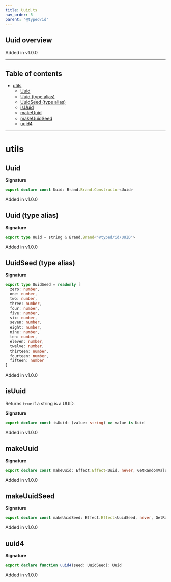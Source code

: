 ```yaml
---
title: Uuid.ts
nav_order: 5
parent: "@typed/id"
---
```


## Uuid overview

Added in v1.0.0

---

<h2 class="text-delta">Table of contents</h2>

- [utils](#utils)
  - [Uuid](#uuid)
  - [Uuid (type alias)](#uuid-type-alias)
  - [UuidSeed (type alias)](#uuidseed-type-alias)
  - [isUuid](#isuuid)
  - [makeUuid](#makeuuid)
  - [makeUuidSeed](#makeuuidseed)
  - [uuid4](#uuid4)

---

# utils

## Uuid

**Signature**

```ts
export declare const Uuid: Brand.Brand.Constructor<Uuid>
```

Added in v1.0.0

## Uuid (type alias)

**Signature**

```ts
export type Uuid = string & Brand.Brand<"@typed/id/UUID">
```

Added in v1.0.0

## UuidSeed (type alias)

**Signature**

```ts
export type UuidSeed = readonly [
  zero: number,
  one: number,
  two: number,
  three: number,
  four: number,
  five: number,
  six: number,
  seven: number,
  eight: number,
  nine: number,
  ten: number,
  eleven: number,
  twelve: number,
  thirteen: number,
  fourteen: number,
  fifteen: number
]
```

Added in v1.0.0

## isUuid

Returns `true` if a string is a UUID.

**Signature**

```ts
export declare const isUuid: (value: string) => value is Uuid
```

Added in v1.0.0

## makeUuid

**Signature**

```ts
export declare const makeUuid: Effect.Effect<Uuid, never, GetRandomValues>
```

Added in v1.0.0

## makeUuidSeed

**Signature**

```ts
export declare const makeUuidSeed: Effect.Effect<UuidSeed, never, GetRandomValues>
```

Added in v1.0.0

## uuid4

**Signature**

```ts
export declare function uuid4(seed: UuidSeed): Uuid
```

Added in v1.0.0

